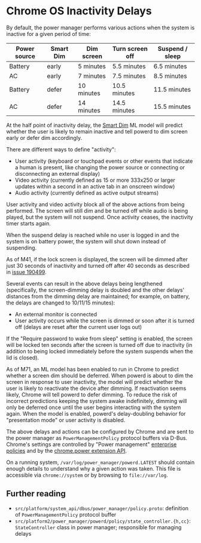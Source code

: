 # Chrome OS Inactivity Delays

By default, the power manager performs various actions when the system is
inactive for a given period of time:

| Power source | Smart Dim | Dim screen | Turn screen off | Suspend / sleep |
|--------------|-----------|------------|-----------------|-----------------|
| Battery      | early     |  5 minutes |  5.5 minutes    |  6.5 minutes    |
| AC           | early     |  7 minutes |  7.5 minutes    |  8.5 minutes    |
| Battery      | defer     | 10 minutes | 10.5 minutes    | 11.5 minutes    |
| AC           | defer     | 14 minutes | 14.5 minutes    | 15.5 minutes    |

At the half point of inactivity delay, the [Smart Dim] ML model will predict
whether the user is likely to remain inactive and tell powerd to dim screen
early or defer dim accordingly.

There are different ways to define "activity":

-   User activity (keyboard or touchpad events or other events that indicate a
    human is present, like changing the power source or connecting or
    disconnecting an external display)
-   Video activity (currently defined as 15 or more 333x250 or larger updates
    within a second in an active tab in an onscreen window)
-   Audio activity (currently defined as active output streams)

User activity and video activity block all of the above actions from being
performed. The screen will still dim and be turned off while audio is being
played, but the system will not suspend. Once activity ceases, the inactivity
timer starts again.

When the suspend delay is reached while no user is logged in and the system is
on battery power, the system will shut down instead of suspending.

As of M41, if the lock screen is displayed, the screen will be dimmed after just
30 seconds of inactivity and turned off after 40 seconds as described in [issue
190499].

Several events can result in the above delays being lengthened (specifically,
the screen-dimming delay is doubled and the other delays' distances from the
dimming delay are maintained; for example, on battery, the delays are changed to
10/11/15 minutes):

-   An external monitor is connected
-   User activity occurs while the screen is dimmed or soon after it is turned
    off (delays are reset after the current user logs out)

If the "Require password to wake from sleep" setting is enabled, the screen will
be locked ten seconds after the screen is turned off due to inactivity (in
addition to being locked immediately before the system suspends when the lid is
closed).

As of M71, an ML model has been enabled to run in Chrome to predict whether a
screen dim should be deferred. When powerd is about to dim the screen in
response to user inactivity, the model will predict whether the user is likely
to reactivate the device after dimming. If reactivation seems likely, Chrome
will tell powerd to defer dimming. To reduce the risk of incorrect predictions
keeping the system awake indefinitely, dimming will only be deferred once until
the user begins interacting with the system again. When the model is enabled,
powerd's delay-doubling behavior for "presentation mode" or user activity is
disabled.

The above delays and actions can be configured by Chrome and are sent to the
power manager as `PowerManagementPolicy` protocol buffers via D-Bus. Chrome's
settings are controlled by "Power management" [enterprise policies] and by the
[chrome.power extension API].

On a running system, `/var/log/power_manager/powerd.LATEST` should contain
enough details to understand why a given action was taken. This file is
accessible via `chrome://system` or by browsing to `file://var/log`.

## Further reading

-   `src/platform/system_api/dbus/power_manager/policy.proto`: definition of
    `PowerManagementPolicy` protocol buffer
-   `src/platform2/power_manager/powerd/policy/state_controller.{h,cc}`:
    `StateController` class in power manager; responsible for managing delays

[issue 190499]: https://crbug.com/190499
[enterprise policies]: https://cloud.google.com/docs/chrome-enterprise/policies
[chrome.power extension API]: https://developer.chrome.com/extensions/power.html
[Smart Dim]: https://chromium.googlesource.com/chromium/src/+/master/chrome/browser/chromeos/power/ml/smart_dim

